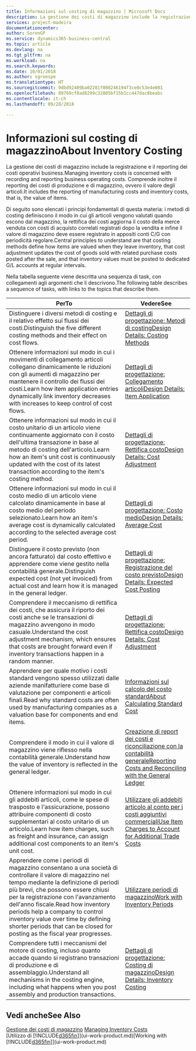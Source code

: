 ```yaml
---
title: Informazioni sul costing di magazzino | Microsoft Docs
description: La gestione dei costi di magazzino include la registrazione e il reporting dei costi operativi business. Comprende inoltre il reporting dei costi di produzione e di magazzino, ovvero il valore degli articoli.
services: project-madeira
documentationcenter: 
author: SorenGP
ms.service: dynamics365-business-central
ms.topic: article
ms.devlang: na
ms.tgt_pltfrm: na
ms.workload: na
ms.search.keywords: 
ms.date: 10/01/2018
ms.author: sgroespe
ms.translationtype: HT
ms.sourcegitcommit: 9dbd92409ba02281f008246194f3ce0c53e4e001
ms.openlocfilehash: 89769cf8ad8299c32805bf15b1cc447dac8beabc
ms.contentlocale: it-ch
ms.lasthandoff: 09/28/2018

---
```

# <a name="about-inventory-costing"></a><span data-ttu-id="9840b-104">Informazioni sul costing di magazzino</span><span class="sxs-lookup"><span data-stu-id="9840b-104">About Inventory Costing</span></span>
<span data-ttu-id="9840b-105">La gestione dei costi di magazzino include la registrazione e il reporting dei costi operativi business.</span><span class="sxs-lookup"><span data-stu-id="9840b-105">Managing inventory costs is concerned with recording and reporting business operating costs.</span></span> <span data-ttu-id="9840b-106">Comprende inoltre il reporting dei costi di produzione e di magazzino, ovvero il valore degli articoli.</span><span class="sxs-lookup"><span data-stu-id="9840b-106">It includes the reporting of manufacturing costs and inventory costs, that is, the value of items.</span></span>  

 <span data-ttu-id="9840b-107">Di seguito sono elencati i principi fondamentali di questa materia: i metodi di costing definiscono il modo in cui gli articoli vengono valutati quando escono dal magazzino, la rettifica dei costi aggiorna il costo della merce venduta con costi di acquisto correlati registrati dopo la vendita e infine il valore di magazzino deve essere registrato in appositi conti C/G con periodicità regolare.</span><span class="sxs-lookup"><span data-stu-id="9840b-107">Central principles to understand are that costing methods define how items are valued when they leave inventory, that cost adjustment updates the cost of goods sold with related purchase costs posted after the sale, and that inventory values must be posted to dedicated G/L accounts at regular intervals.</span></span>  

 <span data-ttu-id="9840b-108">Nella tabella seguente viene descritta una sequenza di task, con collegamenti agli argomenti che li descrivono.</span><span class="sxs-lookup"><span data-stu-id="9840b-108">The following table describes a sequence of tasks, with links to the topics that describe them.</span></span>   

|<span data-ttu-id="9840b-109">**Per**</span><span class="sxs-lookup"><span data-stu-id="9840b-109">**To**</span></span>|<span data-ttu-id="9840b-110">**Vedere**</span><span class="sxs-lookup"><span data-stu-id="9840b-110">**See**</span></span>|  
|------------|-------------|  
|<span data-ttu-id="9840b-111">Distinguere i diversi metodi di costing e il relativo effetto sui flussi dei costi.</span><span class="sxs-lookup"><span data-stu-id="9840b-111">Distinguish the five different costing methods and their effect on cost flows.</span></span>|[<span data-ttu-id="9840b-112">Dettagli di progettazione: Metodi di costing</span><span class="sxs-lookup"><span data-stu-id="9840b-112">Design Details: Costing Methods</span></span>](design-details-costing-methods.md)|  
|<span data-ttu-id="9840b-113">Ottenere informazioni sul modo in cui i movimenti di collegamento articoli collegano dinamicamente le riduzioni con gli aumenti di magazzino per mantenere il controllo dei flussi dei costi.</span><span class="sxs-lookup"><span data-stu-id="9840b-113">Learn how item application entries dynamically link inventory decreases with increases to keep control of cost flows.</span></span>|[<span data-ttu-id="9840b-114">Dettagli di progettazione: Collegamento articoli</span><span class="sxs-lookup"><span data-stu-id="9840b-114">Design Details: Item Application</span></span>](design-details-item-application.md)|  
|<span data-ttu-id="9840b-115">Ottenere informazioni sul modo in cui il costo unitario di un articolo viene continuamente aggiornato con il costo dell'ultima transazione in base al metodo di costing dell'articolo.</span><span class="sxs-lookup"><span data-stu-id="9840b-115">Learn how an item's unit cost is continuously updated with the cost of its latest transaction according to the item's costing method.</span></span>|[<span data-ttu-id="9840b-116">Dettagli di progettazione: Rettifica costo</span><span class="sxs-lookup"><span data-stu-id="9840b-116">Design Details: Cost Adjustment</span></span>](design-details-cost-adjustment.md)|  
|<span data-ttu-id="9840b-117">Ottenere informazioni sul modo in cui il costo medio di un articolo viene calcolato dinamicamente in base al costo medio del periodo selezionato.</span><span class="sxs-lookup"><span data-stu-id="9840b-117">Learn how an item's average cost is dynamically calculated according to the selected average cost period.</span></span>|[<span data-ttu-id="9840b-118">Dettagli di progettazione: Costo medio</span><span class="sxs-lookup"><span data-stu-id="9840b-118">Design Details: Average Cost</span></span>](design-details-average-cost.md)|  
|<span data-ttu-id="9840b-119">Distinguere il costo previsto (non ancora fatturato) dal costo effettivo e apprendere come viene gestito nella contabilità generale.</span><span class="sxs-lookup"><span data-stu-id="9840b-119">Distinguish expected cost (not yet invoiced) from actual cost and learn how it is managed in the general ledger.</span></span>|[<span data-ttu-id="9840b-120">Dettagli di progettazione: Registrazione del costo previsto</span><span class="sxs-lookup"><span data-stu-id="9840b-120">Design Details: Expected Cost Posting</span></span>](design-details-expected-cost-posting.md)|  
|<span data-ttu-id="9840b-121">Comprendere il meccanismo di rettifica dei costi, che assicura il riporto dei costi anche se le transazioni di magazzino avvengono in modo casuale.</span><span class="sxs-lookup"><span data-stu-id="9840b-121">Understand the cost adjustment mechanism, which ensures that costs are brought forward even if inventory transactions happen in a random manner.</span></span>|[<span data-ttu-id="9840b-122">Dettagli di progettazione: Rettifica costo</span><span class="sxs-lookup"><span data-stu-id="9840b-122">Design Details: Cost Adjustment</span></span>](design-details-cost-adjustment.md)|  
|<span data-ttu-id="9840b-123">Apprendere per quale motivo i costi standard vengono spesso utilizzati dalle aziende manifatturiere come base di valutazione per componenti e articoli finali.</span><span class="sxs-lookup"><span data-stu-id="9840b-123">Read why standard costs are often used by manufacturing companies as a valuation base for components and end items.</span></span>|[<span data-ttu-id="9840b-124">Informazioni sul calcolo del costo standard</span><span class="sxs-lookup"><span data-stu-id="9840b-124">About Calculating Standard Cost</span></span>](finance-about-calculating-standard-cost.md)|  
|<span data-ttu-id="9840b-125">Comprendere il modo in cui il valore di magazzino viene riflesso nella contabilità generale.</span><span class="sxs-lookup"><span data-stu-id="9840b-125">Understand how the value of inventory is reflected in the general ledger.</span></span>|[<span data-ttu-id="9840b-126">Creazione di report dei costi e riconciliazione con la contabilità generale</span><span class="sxs-lookup"><span data-stu-id="9840b-126">Reporting Costs and Reconciling with the General Ledger</span></span>](finance-report-costs-and-reconcile-with-the-general-ledger.md)|  
|<span data-ttu-id="9840b-127">Ottenere informazioni sul modo in cui gli addebiti articoli, come le spese di trasposto e l'assicurazione, possono attribuire componenti di costo supplementari al costo unitario di un articolo.</span><span class="sxs-lookup"><span data-stu-id="9840b-127">Learn how item charges, such as freight and insurance, can assign additional cost components to an item's unit cost.</span></span>|[<span data-ttu-id="9840b-128">Utilizzare gli addebiti articolo al conto per i costi aggiuntivi commerciali</span><span class="sxs-lookup"><span data-stu-id="9840b-128">Use Item Charges to Account for Additional Trade Costs</span></span>](payables-how-assign-item-charges.md)|  
|<span data-ttu-id="9840b-129">Apprendere come i periodi di magazzino consentano a una società di controllare il valore di magazzino nel tempo mediante la definizione di periodi più brevi, che possono essere chiusi per la registrazione con l'avanzamento dell'anno fiscale.</span><span class="sxs-lookup"><span data-stu-id="9840b-129">Read how inventory periods help a company to control inventory value over time by defining shorter periods that can be closed for posting as the fiscal year progresses.</span></span>|[<span data-ttu-id="9840b-130">Utilizzare periodi di magazzino</span><span class="sxs-lookup"><span data-stu-id="9840b-130">Work with Inventory Periods</span></span>](finance-how-to-work-with-inventory-periods.md)|  
|<span data-ttu-id="9840b-131">Comprendere tutti i meccanismi del motore di costing, incluso quanto accade quando si registrano transazioni di produzione e di assemblaggio.</span><span class="sxs-lookup"><span data-stu-id="9840b-131">Understand all mechanisms in the costing engine, including what happens when you post assembly and production transactions.</span></span>|[<span data-ttu-id="9840b-132">Dettagli di progettazione: Costing di magazzino</span><span class="sxs-lookup"><span data-stu-id="9840b-132">Design Details: Inventory Costing</span></span>](design-details-inventory-costing.md)|

## <a name="see-also"></a><span data-ttu-id="9840b-133">Vedi anche</span><span class="sxs-lookup"><span data-stu-id="9840b-133">See Also</span></span>
<span data-ttu-id="9840b-134">[Gestione dei costi di magazzino](finance-manage-inventory-costs.md)  </span><span class="sxs-lookup"><span data-stu-id="9840b-134">[Managing Inventory Costs](finance-manage-inventory-costs.md)  </span></span>  
<span data-ttu-id="9840b-135">[Utilizzo di [!INCLUDE[d365fin](includes/d365fin_md.md)]](ui-work-product.md)</span><span class="sxs-lookup"><span data-stu-id="9840b-135">[Working with [!INCLUDE[d365fin](includes/d365fin_md.md)]](ui-work-product.md)</span></span>

